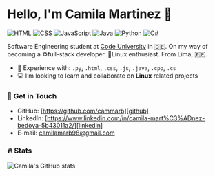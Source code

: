 # Hello, I'm Camila Martinez 🚀

![HTML](https://img.shields.io/badge/HTML-Expert-orange)
![CSS](https://img.shields.io/badge/CSS-Expert-blue)
![JavaScript](https://img.shields.io/badge/JavaScript-Intermediate-yellow)
![Java](https://img.shields.io/badge/Java-Intermediate-red)
![Python](https://img.shields.io/badge/Python-Intermediate-green)
![C#](https://img.shields.io/badge/CS-Beginner-purple)

Software Engineering student at [Code University](https://code.berlin/en/) in 🇩🇪. On my way of becoming a ⚙️full-stack developer. 🐧Linux enthusiast. From Lima, 🇵🇪.

- 🔨 Experience with: `.py`, `.html`, `.css`, `.js`, `.java`, `.cpp`, `.cs`
- 💻 I’m looking to learn and collaborate on **Linux** related projects

### 📧 Get in Touch

- GitHub: [https://github.com/cammarb][github]
- LinkedIn: [https://www.linkedin.com/in/camila-mart%C3%ADnez-bedoya-5b43011a2/][linkedin]
- E-mail: camilamarb98@gmail.com

### 🔥 Stats

![Camila's GitHub stats](https://github-readme-stats.vercel.app/api?username=cammarb&show_icons=true&theme=dark)
